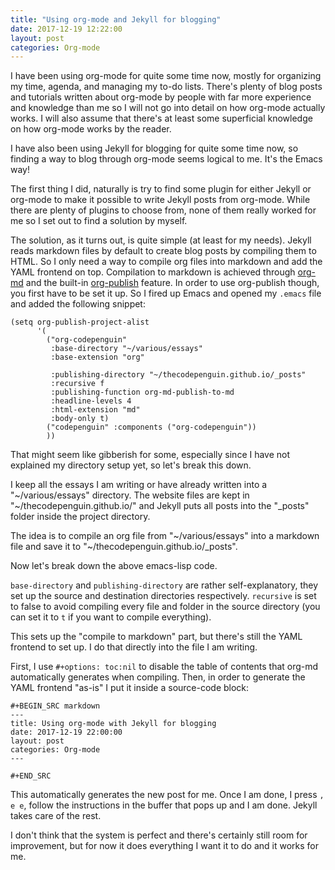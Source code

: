 ```yaml
---
title: "Using org-mode and Jekyll for blogging"
date: 2017-12-19 12:22:00
layout: post
categories: Org-mode
---
```


I have been using org-mode for quite some time now, mostly for organizing my
time, agenda, and managing my to-do lists. There's plenty of blog posts and
tutorials written about org-mode by people with far more experience and
knowledge than me so I will not go into detail on how org-mode actually works. I
will also assume that there's at least some superficial knowledge on how
org-mode works by the reader.

I have also been using Jekyll for blogging for quite some time now, so finding a
way to blog through org-mode seems logical to me. It's the Emacs way!

The first thing I did, naturally is try to find some plugin for either Jekyll or
org-mode to make it possible to write Jekyll posts from org-mode. While there
are plenty of plugins to choose from, none of them really worked for me so I set
out to find a solution by myself.

The solution, as it turns out, is quite simple (at least for my needs). Jekyll
reads markdown files by default to create blog posts by compiling them to HTML.
So I only need a way to compile org files into markdown and add the YAML
frontend on top. Compilation to markdown is achieved through
[org-md](http://orgmode.org/manual/Markdown-export.html) and the built-in
[org-publish](http://orgmode.org/worg/org-tutorials/org-publish-html-tutorial.html)
feature. In order to use org-publish though, you first have to be set it up. So
I fired up Emacs and opened my `.emacs` file and added the following snippet:

    (setq org-publish-project-alist
          '(
            ("org-codepenguin"
             :base-directory "~/various/essays"
             :base-extension "org"
    
             :publishing-directory "~/thecodepenguin.github.io/_posts"
             :recursive f
             :publishing-function org-md-publish-to-md
             :headline-levels 4
             :html-extension "md"
             :body-only t)
            ("codepenguin" :components ("org-codepenguin"))
            ))

That might seem like gibberish for some, especially since I have not explained
my directory setup yet, so let's break this down.

I keep all the essays I am writing or have already written into a
"~/various/essays" directory. The website files are kept in
"~/thecodepenguin.github.io/" and Jekyll puts all posts into the "_posts" folder
inside the project directory.

The idea is to compile an org file from "~/various/essays" into a markdown file
and save it to "~/thecodepenguin.github.io/_posts". 

Now let's break down the above emacs-lisp code.

`base-directory` and `publishing-directory` are rather self-explanatory, they
set up the source and destination directories respectively. `recursive` is set
to false to avoid compiling every file and folder in the source directory (you
can set it to `t` if you want to compile everything).

This sets up the "compile to markdown" part, but there's still the YAML frontend
to set up. I do that directly into the file I am writing.

First, I use `#+options: toc:nil` to disable the table of contents that org-md
automatically generates when compiling. Then, in order to generate the YAML
frontend "as-is" I put it inside a source-code block:

    #+BEGIN_SRC markdown
    ---
    title: Using org-mode with Jekyll for blogging
    date: 2017-12-19 22:00:00
    layout: post
    categories: Org-mode
    ---

    #+END_SRC

This automatically generates the new post for me. Once I am done, I press `, e
e`, follow the instructions in the buffer that pops up and I am done. Jekyll
takes care of the rest.

I don't think that the system is perfect and there's certainly still room for
improvement, but for now it does everything I want it to do and it works for me.
